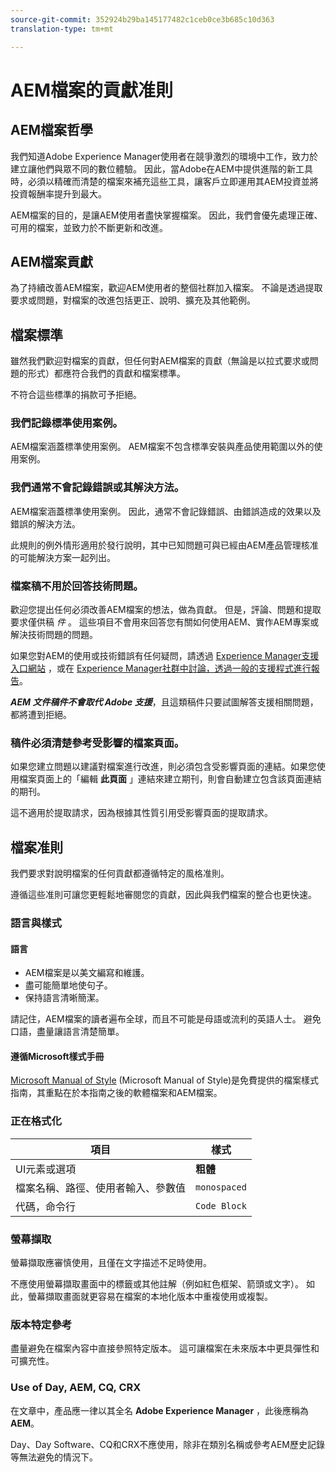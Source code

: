 ```yaml
---
source-git-commit: 352924b29ba145177482c1ceb0ce3b685c10d363
translation-type: tm+mt

---
```

# AEM檔案的貢獻准則

## AEM檔案哲學

我們知道Adobe Experience Manager使用者在競爭激烈的環境中工作，致力於建立讓他們與眾不同的數位體驗。 因此，當Adobe在AEM中提供進階的新工具時，必須以精確而清楚的檔案來補充這些工具，讓客戶立即運用其AEM投資並將投資報酬率提升到最大。

AEM檔案的目的，是讓AEM使用者盡快掌握檔案。 因此，我們會優先處理正確、可用的檔案，並致力於不斷更新和改進。

## AEM檔案貢獻

為了持續改善AEM檔案，歡迎AEM使用者的整個社群加入檔案。 不論是透過提取要求或問題，對檔案的改進包括更正、說明、擴充及其他範例。

## 檔案標準

雖然我們歡迎對檔案的貢獻，但任何對AEM檔案的貢獻（無論是以拉式要求或問題的形式）都應符合我們的貢獻和檔案標準。

不符合這些標準的捐款可予拒絕。

### 我們記錄標準使用案例。

AEM檔案涵蓋標準使用案例。 AEM檔案不包含標準安裝與產品使用範圍以外的使用案例。

### 我們通常不會記錄錯誤或其解決方法。

AEM檔案涵蓋標準使用案例。 因此，通常不會記錄錯誤、由錯誤造成的效果以及錯誤的解決方法。

此規則的例外情形適用於發行說明，其中已知問題可與已經由AEM產品管理核准的可能解決方案一起列出。

### 檔案稿不用於回答技術問題。

歡迎您提出任何必須改善AEM檔案的想法，做為貢獻。 但是，評論、問題和提取要求僅供稿 *件* 。 這些項目不會用來回答您有關如何使用AEM、實作AEM專案或解決技術問題的問題。

如果您對AEM的使用或技術錯誤有任何疑問，請透過 [Experience Manager支援入口網站](https://daycare.day.com/home.html) ，或在 [Experience Manager社群中討論，透過一般的支援程式進行報告](http://help-forums.adobe.com/content/adobeforums/en/experience-manager-forum/adobe-experience-manager.html)。

***AEM 文件稿件不會取代 Adobe 支援***，且這類稿件只要試圖解答支援相關問題，都將遭到拒絕。

### 稿件必須清楚參考受影響的檔案頁面。

如果您建立問題以建議對檔案進行改進，則必須包含受影響頁面的連結。如果您使用檔案頁面上的「編輯 **此頁面** 」連結來建立期刊，則會自動建立包含該頁面連結的期刊。

這不適用於提取請求，因為根據其性質引用受影響頁面的提取請求。

## 檔案准則

我們要求對說明檔案的任何貢獻都遵循特定的風格准則。

遵循這些准則可讓您更輕鬆地審閱您的貢獻，因此與我們檔案的整合也更快速。

### 語言與樣式

#### 語言

* AEM檔案是以美文編寫和維護。
* 盡可能簡單地使句子。
* 保持語言清晰簡潔。

請記住，AEM檔案的讀者遍布全球，而且不可能是母語或流利的英語人士。 避免口語，盡量讓語言清楚簡單。

#### 遵循Microsoft樣式手冊

[Microsoft Manual of Style](https://docs.microsoft.com/en-us/style-guide/welcome/) (Microsoft Manual of Style)是免費提供的檔案樣式指南，其重點在於本指南之後的軟體檔案和AEM檔案。

### 正在格式化

| 項目 | 樣式 |
|---|---|
| UI元素或選項 | **粗體** |
| 檔案名稱、路徑、使用者輸入、參數值 | `monospaced` |
| 代碼，命令行 | ```Code Block``` |

### 螢幕擷取

螢幕擷取應審慎使用，且僅在文字描述不足時使用。

不應使用螢幕擷取畫面中的標籤或其他註解（例如紅色框架、箭頭或文字）。 如此，螢幕擷取畫面就更容易在檔案的本地化版本中重複使用或複製。

### 版本特定參考

盡量避免在檔案內容中直接參照特定版本。 這可讓檔案在未來版本中更具彈性和可擴充性。

### Use of Day, AEM, CQ, CRX

在文章中，產品應一律以其全名 **Adobe Experience Manager** ，此後應稱為 **AEM**。

Day、Day Software、CQ和CRX不應使用，除非在類別名稱或參考AEM歷史記錄等無法避免的情況下。